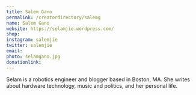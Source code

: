 ```yaml
---
title: Salem Gano
permalink: /creatordirectory/salemg
name: Salem Gano
website: https://selamjie.wordpress.com/
shop:
instagram: salemjie
twitter: salemjie
email: 
photo: selamgano.jpg
donationlink:
---
```

Selam is a robotics engineer and blogger based in Boston, MA. She writes about hardware technology, music and politics, and her personal life.